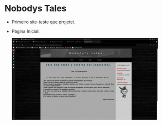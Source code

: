 # Nobodys Tales

- Primeiro site-teste que projetei.

- Página Inicial:

  <img src="https://github.com/t-Kurnik/nobodys-tales-/blob/main/index.png">

